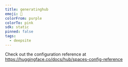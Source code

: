 ```yaml
---
title: generatinghub
emoji: 🐳
colorFrom: purple
colorTo: pink
sdk: static
pinned: false
tags:
  - deepsite
---
```


Check out the configuration reference at https://huggingface.co/docs/hub/spaces-config-reference